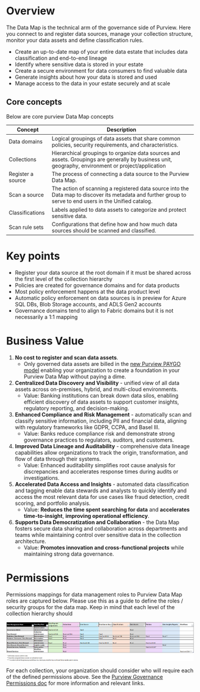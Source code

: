 # Overview

The Data Map is the technical arm of the governance side of Purview. Here you connect to and register data sources, manage your collection structure, monitor your data assets and define classification rules.

- Create an up-to-date map of your entire data estate that includes data classification and end-to-end lineage
- Identify where sensitive data is stored in your estate
- Create a secure environment for data consumers to find valuable data
- Generate insights about how your data is stored and used
- Manage access to the data in your estate securely and at scale

## Core concepts

Below are core purview Data Map concepts

| Concept             | Description                                                                 |
|---------------------|-----------------------------------------------------------------------------|
| Data domains        | Logical groupings of data assets that share common policies, security requirements, and characteristics.         |
| Collections         | Hierarchical groupings to organize data sources and assets. Groupings are generally by business unit, geography, environment or project/application               |
| Register a source   | The process of connecting a data source to the Purview Data Map.            |
| Scan a source       | The action of scanning a registered data source into the Data map to discover its metadata and further group to serve to end users in the Unified catalog.   |
| Classifications     | Labels applied to data assets to categorize and protect sensitive data.     |
| Scan rule sets      | Configurations that define how and how much data sources should be scanned and classified.|

# Key points

- Register your data source at the root domain if it must be shared across the first level of the collection hierarchy
- Policies are created for governance domains and for data products
- Most policy enforcement happens at the data product level
- Automatic policy enforcement on data sources is in preview for Azure SQL DBs, Blob Storage accounts, and ADLS Gen2 accounts
- Governance domains tend to align to Fabric domains but it is not necessarily a 1:1 mapping

# Business Value

1. **No cost to register and scan data assets**.
    - Only governed data assets are billed in the [new Purview PAYGO model](https://learn.microsoft.com/en-us/purview/ms-purview-dg-pricing-announcement) enabling your organization to create a foundation in your Purview Data Map without paying a dime.
3. **Centralized Data Discovery and Visibility** - unified view of all data assets across on-premises, hybrid, and multi-cloud environments.
    - Value: Banking institutions can break down data silos, enabling efficient discovery of data assets to support customer insights, regulatory reporting, and decision-making.
3. **Enhanced Compliance and Risk Management** - automatically scan and classify sensitive information, including PII and financial data, aligning with regulatory frameworks like GDPR, CCPA, and Basel III.
    - Value: Banks reduce compliance risk and demonstrate strong governance practices to regulators, auditors, and customers.
4. **Improved Data Lineage and Auditability** - comprehensive data lineage capabilities allow organizations to track the origin, transformation, and flow of data through their systems.
   - Value: Enhanced auditability simplifies root cause analysis for discrepancies and accelerates response times during audits or investigations.
5. **Accelerated Data Access and Insights** - automated data classification and tagging enable data stewards and analysts to quickly identify and access the most relevant data for use cases like fraud detection, credit scoring, and portfolio analysis.
    - Value: **Reduces the time spent searching for data** and **accelerates time-to-insight**, **improving operational efficiency**.
6. **Supports Data Democratization and Collaboration** - the Data Map fosters secure data sharing and collaboration across departments and teams while maintaining control over sensitive data in the collection architecture.
    - Value: **Promotes innovation and cross-functional projects** while maintaining strong data governance.

# Permissions

Permissions mappings for data management roles to Purview Data Map roles are captured below. Please use this as a guide to define the roles / security groups for the data map. Keep in mind that each level of the collection hierarchy should  

![alt](https://github.com/alipouw13/appurviewdemo/blob/main/images/dm-role-mapping.png)

For each collection, your organization should consider who will require each of the defined permissions above. See the [Purview Governance Permissions doc](https://github.com/alipouw13/appurviewdemo/blob/main/0-purview_governance_permissions.md) for more information and relevant links.
